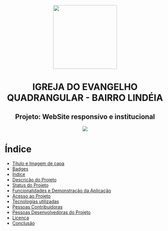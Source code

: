 <p align="center">
<img src="https://github.com/filipefsf/ProjetoIEQLindeia/assets/107284442/0952a26c-c27b-49dc-b375-8f68359a8b52" width="200" height="200"/>
</p><!--Logo Igreja-->

<h1 align="center">IGREJA DO EVANGELHO QUADRANGULAR - BAIRRO LINDÉIA</h1><!--Título 1-->
<h2 align="center">Projeto: WebSite responsivo e institucional</h2> <!--Título 2-->

<p align="center">
<img loading="lazy" src="http://img.shields.io/static/v1?label=STATUS&message=EM%20DESENVOLVIMENTO&color=GREEN&style=for-the-badge"/>
</p><!--Badge Desenvolvimento-->

# Índice 

* [Título e Imagem de capa](#Título-e-Imagem-de-capa)
* [Badges](#badges)
* [Índice](#índice)
* [Descrição do Projeto](#descrição-do-projeto)
* [Status do Projeto](#status-do-Projeto)
* [Funcionalidades e Demonstração da Aplicação](#funcionalidades-e-demonstração-da-aplicação)
* [Acesso ao Projeto](#acesso-ao-projeto)
* [Tecnologias utilizadas](#tecnologias-utilizadas)
* [Pessoas Contribuidoras](#pessoas-contribuidoras)
* [Pessoas Desenvolvedoras do Projeto](#pessoas-desenvolvedoras)
* [Licença](#licença)
* [Conclusão](#conclusão)


